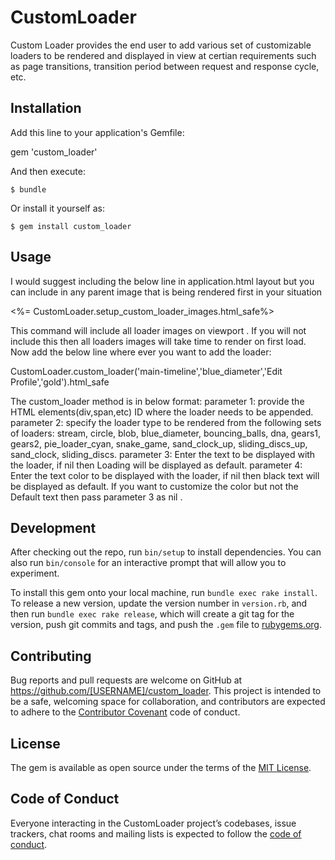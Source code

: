 # CustomLoader


Custom Loader provides the end user to add various set of customizable loaders to be rendered and displayed in view at certian requirements such as page transitions, transition period between request and response cycle, etc.

## Installation

Add this line to your application's Gemfile:


gem 'custom_loader'


And then execute:

    $ bundle

Or install it yourself as:

    $ gem install custom_loader

## Usage

I would suggest including the below line in application.html layout but you can include in any parent image that is being rendered first in your situation

<%= CustomLoader.setup_custom_loader_images.html_safe%>

This command will include all loader images on viewport . If you will not include this then all loaders images will take time to render on first load. Now add the below line where ever you want to add the loader:

CustomLoader.custom_loader('main-timeline','blue_diameter','Edit Profile','gold').html_safe

The custom_loader method is in below format:
parameter 1: provide the HTML elements(div,span,etc) ID where the loader needs to be appended.
parameter 2: specify the loader type to be rendered from the following sets of loaders: stream, circle, blob, blue_diameter, bouncing_balls, dna, gears1, gears2, pie_loader_cyan, snake_game, sand_clock_up, sliding_discs_up, sand_clock, sliding_discs. 
parameter 3: Enter the text to be displayed with the loader, if nil then Loading will be displayed as default.
parameter 4: Enter the text color to be displayed with the loader, if nil then black text will be displayed as default. If you want to customize the color but not the Default text then pass parameter 3 as nil .


## Development

After checking out the repo, run `bin/setup` to install dependencies. You can also run `bin/console` for an interactive prompt that will allow you to experiment.

To install this gem onto your local machine, run `bundle exec rake install`. To release a new version, update the version number in `version.rb`, and then run `bundle exec rake release`, which will create a git tag for the version, push git commits and tags, and push the `.gem` file to [rubygems.org](https://rubygems.org).

## Contributing

Bug reports and pull requests are welcome on GitHub at https://github.com/[USERNAME]/custom_loader. This project is intended to be a safe, welcoming space for collaboration, and contributors are expected to adhere to the [Contributor Covenant](http://contributor-covenant.org) code of conduct.

## License

The gem is available as open source under the terms of the [MIT License](https://opensource.org/licenses/MIT).

## Code of Conduct

Everyone interacting in the CustomLoader project’s codebases, issue trackers, chat rooms and mailing lists is expected to follow the [code of conduct](https://github.com/[USERNAME]/custom_loader/blob/master/CODE_OF_CONDUCT.md).
